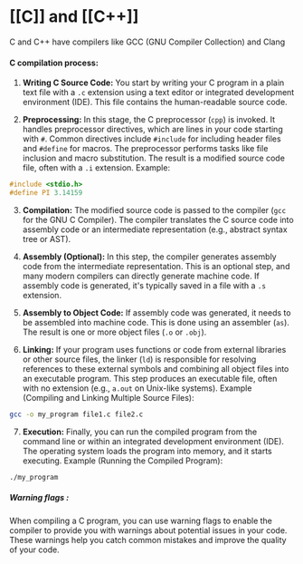 
# [[C]] and [[C++]] 

C and C++  have compilers like GCC (GNU Compiler Collection) and Clang

#### C compilation process:

1. **Writing C Source Code:** You start by writing your C program in a plain text file with a `.c` extension using a text editor or integrated development environment (IDE). This file contains the human-readable source code.

2. **Preprocessing:** In this stage, the C preprocessor (`cpp`) is invoked. It handles preprocessor directives, which are lines in your code starting with `#`. Common directives include `#include` for including header files and `#define` for macros. The preprocessor performs tasks like file inclusion and macro substitution. The result is a modified source code file, often with a `.i` extension.
   Example:
```c
#include <stdio.h>
#define PI 3.14159
```

3. **Compilation:** The modified source code is passed to the compiler (`gcc` for the GNU C Compiler). The compiler translates the C source code into assembly code or an intermediate representation (e.g., abstract syntax tree or AST).

4. **Assembly (Optional):** In this step, the compiler generates assembly code from the intermediate representation. This is an optional step, and many modern compilers can directly generate machine code. If assembly code is generated, it's typically saved in a file with a `.s` extension.

5. **Assembly to Object Code:** If assembly code was generated, it needs to be assembled into machine code. This is done using an assembler (`as`). The result is one or more object files (`.o` or `.obj`).

6. **Linking:** If your program uses functions or code from external libraries or other source files, the linker (`ld`) is responsible for resolving references to these external symbols and combining all object files into an executable program. This step produces an executable file, often with no extension (e.g., `a.out` on Unix-like systems).
   Example (Compiling and Linking Multiple Source Files):
```bash
gcc -o my_program file1.c file2.c   
```

7. **Execution:** Finally, you can run the compiled program from the command line or within an integrated development environment (IDE). The operating system loads the program into memory, and it starts executing.
   Example (Running the Compiled Program):
```bash
./my_program
```

##### Warning flags :
When compiling a C program, you can use warning flags to enable the compiler to provide you with warnings about potential issues in your code. These warnings help you catch common mistakes and improve the quality of your code.

